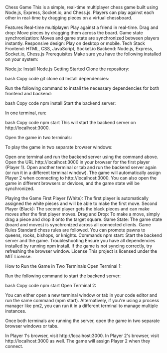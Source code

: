 Chess Game
This is a simple, real-time multiplayer chess game built using Node.js, Express, Socket.io, and Chess.js. Players can play against each other in real-time by dragging pieces on a virtual chessboard.

Features
Real-time multiplayer: Play against a friend in real-time.
Drag and drop: Move pieces by dragging them across the board.
Game state synchronization: Moves and game state are synchronized between players instantly.
Responsive design: Play on desktop or mobile.
Tech Stack
Frontend: HTML, CSS, JavaScript, Socket.io
Backend: Node.js, Express, Socket.io, Chess.js
Prerequisites
Make sure you have the following installed on your system:

Node.js: Install Node.js
Getting Started
Clone the repository:

bash
Copy code
git clone <your-repository-url>
cd <your-repository-folder>
Install dependencies:

Run the following command to install the necessary dependencies for both frontend and backend:

bash
Copy code
npm install
Start the backend server:

In one terminal, run:

bash
Copy code
npm start
This will start the backend server on http://localhost:3000.

Open the game in two terminals:

To play the game in two separate browser windows:

Open one terminal and run the backend server using the command above.
Open the URL http://localhost:3000 in your browser for the first player (Player 1).
Open another terminal or tab and run the backend server again (or run it in a different terminal window). The game will automatically assign Player 2 when connecting to http://localhost:3000.
You can also open the game in different browsers or devices, and the game state will be synchronized.

Playing the Game
First Player (White): The first player is automatically assigned the white pieces and will be able to make the first move.
Second Player (Black): The second player gets the black pieces and can make moves after the first player moves.
Drag and Drop: To make a move, simply drag a piece and drop it onto the target square.
Game State: The game state (board and moves) is synchronized across all connected clients.
Game Rules
Standard chess rules are followed.
You can promote pawns to queens, rooks, bishops, or knights.
Commands
npm start: Start the backend server and the game.
Troubleshooting
Ensure you have all dependencies installed by running npm install.
If the game is not syncing correctly, try refreshing the browser window.
License
This project is licensed under the MIT License.

How to Run the Game in Two Terminals
Open Terminal 1:

Run the following command to start the backend server:

bash
Copy code
npm start
Open Terminal 2:

You can either open a new terminal window or tab in your code editor and run the same command (npm start). Alternatively, if you're using a process manager like pm2, you can run it in a different terminal to manage multiple instances.

Once both terminals are running the server, open the game in two separate browser windows or tabs.

In Player 1's browser, visit http://localhost:3000.
In Player 2's browser, visit http://localhost:3000 as well. The game will assign Player 2 when they connect.